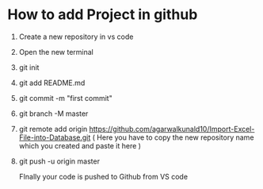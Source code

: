# How to add Project in github 
1. Create a new repository in vs code
2. Open the new terminal
3. git init
4. git add README.md
5. git commit -m "first commit"
6. git branch -M master
7. git remote add origin https://github.com/agarwalkunald10/Import-Excel-File-into-Database.git ( Here you have to copy the new repository name which you created and paste it here )
8. git push -u origin master

   FInally your code is pushed to Github from VS code
